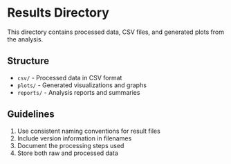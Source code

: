 # Results Directory

This directory contains processed data, CSV files, and generated plots from the analysis.

## Structure
- `csv/` - Processed data in CSV format
- `plots/` - Generated visualizations and graphs
- `reports/` - Analysis reports and summaries

## Guidelines
1. Use consistent naming conventions for result files
2. Include version information in filenames
3. Document the processing steps used
4. Store both raw and processed data 